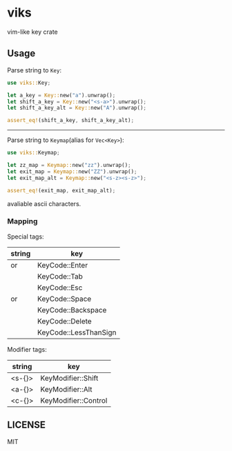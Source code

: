 # viks

vim-like key crate

## Usage

Parse string to `Key`:

```rs
use viks::Key;

let a_key = Key::new("a").unwrap();
let shift_a_key = Key::new("<s-a>").unwrap();
let shift_a_key_alt = Key::new("A").unwrap();

assert_eq!(shift_a_key, shift_a_key_alt);
```

---

Parse string to `Keymap`(alias for `Vec<Key>`):

```rs
use viks::Keymap;

let zz_map = Keymap::new("zz").unwrap();
let exit_map = Keymap::new("ZZ").unwrap();
let exit_map_alt = Keymap::new("<s-z><s-z>");

assert_eq!(exit_map, exit_map_alt);
```

avaliable ascii characters.

### Mapping

Special tags:

| string              | key                   |
| ------------------- | --------------------- |
| <enter> or <cr>     | KeyCode::Enter        |
| <tab>               | KeyCode::Tab          |
| <esc>               | KeyCode::Esc          |
| <leader> or <space> | KeyCode::Space        |
| <bs>                | KeyCode::Backspace    |
| <del>               | KeyCode::Delete       |
| <lt>                | KeyCode::LessThanSign |

Modifier tags:

| string | key                  |
| ------ | -------------------- |
| <s-{}> | KeyModifier::Shift   |
| <a-{}> | KeyModifier::Alt     |
| <c-{}> | KeyModifier::Control |

## LICENSE

MIT

